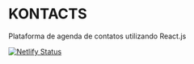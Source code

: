 # KONTACTS
Plataforma de agenda de contatos utilizando React.js

[![Netlify Status](https://api.netlify.com/api/v1/badges/82ccfeae-73bc-4288-b95b-95989bd5d9da/deploy-status)](https://app.netlify.com/sites/agenda-kontacts/deploys)
